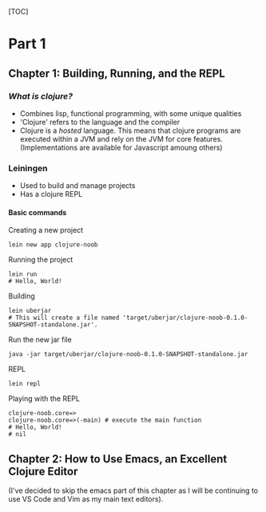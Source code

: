 [TOC]

# Part 1

## Chapter 1: Building, Running, and the REPL

### *What is clojure?*

- Combines lisp, functional programming, with some unique qualities
- 'Clojure' refers to the language and the compiler
- Clojure is a *hosted* language.  This means that clojure programs are executed within a JVM and rely on the JVM for core features. (Implementations are available for Javascript amoung others)

### Leiningen

- Used to build and manage projects
- Has a clojure REPL

#### Basic commands

Creating a new project

```
lein new app clojure-noob
```

Running the project

```
lein run
# Hello, World!
```

Building

```
lein uberjar
# This will create a file named 'target/uberjar/clojure-noob-0.1.0-SNAPSHOT-standalone.jar'.
```

Run the new jar file

```
java -jar target/uberjar/clojure-noob-0.1.0-SNAPSHOT-standalone.jar
```

REPL

```
lein repl
```

Playing with the REPL

```
clojure-noob.core=>
clojure-noob.core=>(-main) # execute the main function
# Hello, World!
# nil
```



## Chapter 2: How to Use Emacs, an Excellent Clojure Editor

(I've decided to skip the emacs part of this chapter as I will be continuing to use VS Code and Vim as my main text editors).